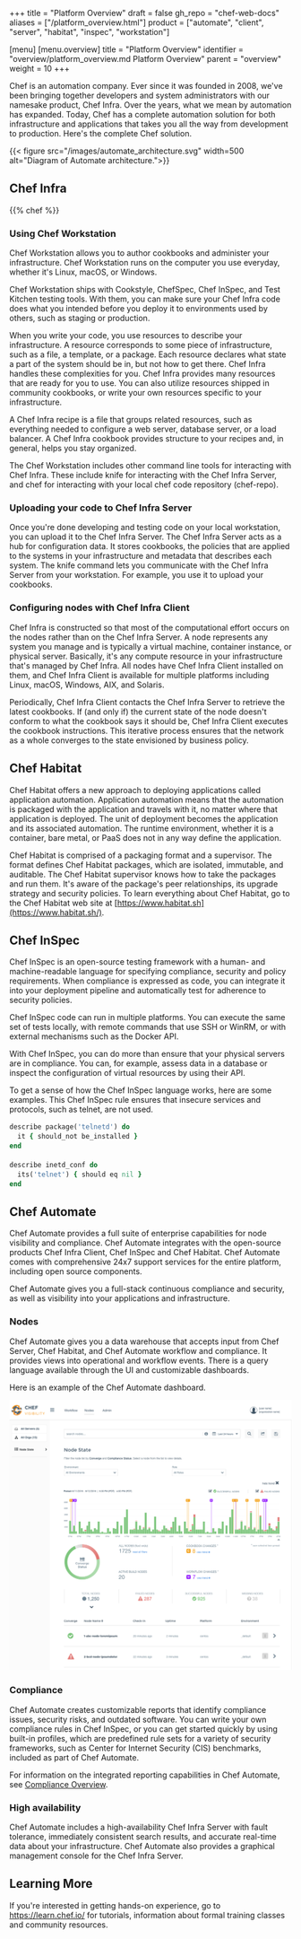 +++
title = "Platform Overview"
draft = false
gh_repo = "chef-web-docs"
aliases = ["/platform_overview.html"]
product = ["automate", "client", "server", "habitat", "inspec", "workstation"]

[menu]
  [menu.overview]
    title = "Platform Overview"
    identifier = "overview/platform_overview.md Platform Overview"
    parent = "overview"
    weight = 10
+++

Chef is an automation company. Ever since it was founded in 2008, we've
been bringing together developers and system administrators with our
namesake product, Chef Infra. Over the years, what we mean by automation
has expanded. Today, Chef has a complete automation solution for both
infrastructure and applications that takes you all the way from
development to production. Here's the complete Chef solution.

{{< figure src="/images/automate_architecture.svg" width=500 alt="Diagram of Automate architecture.">}}

## Chef Infra

{{% chef %}}

### Using Chef Workstation

Chef Workstation allows you to author cookbooks and administer your
infrastructure. Chef Workstation runs on the computer you use everyday,
whether it's Linux, macOS, or Windows.

Chef Workstation ships with Cookstyle, ChefSpec, Chef InSpec, and Test
Kitchen testing tools. With them, you can make sure your Chef Infra code
does what you intended before you deploy it to environments used by
others, such as staging or production.

When you write your code, you use resources to describe your
infrastructure. A resource corresponds to some piece of infrastructure,
such as a file, a template, or a package. Each resource declares what
state a part of the system should be in, but not how to get there. Chef
Infra handles these complexities for you. Chef Infra provides many
resources that are ready for you to use. You can also utilize resources
shipped in community cookbooks, or write your own resources specific to
your infrastructure.

A Chef Infra recipe is a file that groups related resources, such as
everything needed to configure a web server, database server, or a load
balancer. A Chef Infra cookbook provides structure to your recipes and,
in general, helps you stay organized.

The Chef Workstation includes other command line tools for interacting
with Chef Infra. These include knife for interacting with the Chef Infra
Server, and chef for interacting with your local chef code repository
(chef-repo).

### Uploading your code to Chef Infra Server

Once you're done developing and testing code on your local workstation,
you can upload it to the Chef Infra Server. The Chef Infra Server acts
as a hub for configuration data. It stores cookbooks, the policies that
are applied to the systems in your infrastructure and metadata that
describes each system. The knife command lets you communicate with the
Chef Infra Server from your workstation. For example, you use it to
upload your cookbooks.

### Configuring nodes with Chef Infra Client

Chef Infra is constructed so that most of the computational effort
occurs on the nodes rather than on the Chef Infra Server. A node
represents any system you manage and is typically a virtual machine,
container instance, or physical server. Basically, it's any compute
resource in your infrastructure that's managed by Chef Infra. All nodes
have Chef Infra Client installed on them, and Chef Infra Client is
available for multiple platforms including Linux, macOS, Windows, AIX,
and Solaris.

Periodically, Chef Infra Client contacts the Chef Infra Server to
retrieve the latest cookbooks. If (and only if) the current state of the
node doesn't conform to what the cookbook says it should be, Chef Infra
Client executes the cookbook instructions. This iterative process
ensures that the network as a whole converges to the state envisioned by
business policy.

## Chef Habitat

Chef Habitat offers a new approach to deploying applications called
application automation. Application automation means that the automation
is packaged with the application and travels with it, no matter where
that application is deployed. The unit of deployment becomes the
application and its associated automation. The runtime environment,
whether it is a container, bare metal, or PaaS does not in any way
define the application.

Chef Habitat is comprised of a packaging format and a supervisor. The
format defines Chef Habitat packages, which are isolated, immutable, and
auditable. The Chef Habitat supervisor knows how to take the packages
and run them. It's aware of the package's peer relationships, its
upgrade strategy and security policies. To learn everything about Chef
Habitat, go to the Chef Habitat web site at
[https://www.habitat.sh](https://www.habitat.sh/).

## Chef InSpec

Chef InSpec is an open-source testing framework with a human- and
machine-readable language for specifying compliance, security and policy
requirements. When compliance is expressed as code, you can integrate it
into your deployment pipeline and automatically test for adherence to
security policies.

Chef InSpec code can run in multiple platforms. You can execute the same
set of tests locally, with remote commands that use SSH or WinRM, or
with external mechanisms such as the Docker API.

With Chef InSpec, you can do more than ensure that your physical servers
are in compliance. You can, for example, assess data in a database or
inspect the configuration of virtual resources by using their API.

To get a sense of how the Chef InSpec language works, here are some
examples. This Chef InSpec rule ensures that insecure services and
protocols, such as telnet, are not used.

```ruby
describe package('telnetd') do
  it { should_not be_installed }
end

describe inetd_conf do
  its('telnet') { should eq nil }
end
```

## Chef Automate

Chef Automate provides a full suite of enterprise capabilities for node
visibility and compliance. Chef Automate integrates with the open-source
products Chef Infra Client, Chef InSpec and Chef Habitat. Chef Automate
comes with comprehensive 24x7 support services for the entire platform,
including open source components.

Chef Automate gives you a full-stack continuous compliance and security,
as well as visibility into your applications and infrastructure.

### Nodes

Chef Automate gives you a data warehouse that accepts input from Chef
Server, Chef Habitat, and Chef Automate workflow and compliance. It
provides views into operational and workflow events. There is a query
language available through the UI and customizable dashboards.

Here is an example of the Chef Automate dashboard.

<img src="/images/visibility1.png" class="align-center" width="700" alt="image" />

### Compliance

Chef Automate creates customizable reports that identify compliance
issues, security risks, and outdated software. You can write your own
compliance rules in Chef InSpec, or you can get started quickly by using
built-in profiles, which are predefined rule sets for a variety of
security frameworks, such as Center for Internet Security (CIS)
benchmarks, included as part of Chef Automate.

For information on the integrated reporting capabilities in Chef
Automate, see [Compliance Overview](/automate/reports/).

### High availability

Chef Automate includes a high-availability Chef Infra Server with fault
tolerance, immediately consistent search results, and accurate real-time
data about your infrastructure. Chef Automate also provides a graphical
management console for the Chef Infra Server.

## Learning More

If you're interested in getting hands-on experience, go to
<https://learn.chef.io/> for tutorials, information about formal
training classes and community resources.
